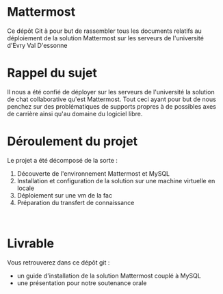 <h1>Mattermost</h1>
Ce dépôt Git à pour but de rassembler tous les documents relatifs au déploiement de la solution Mattermost sur les serveurs de l'université d'Evry Val D'essonne
<br />
<h1>Rappel du sujet</h1>
Il nous a été confié de déployer sur les serveurs de l'université la solution de chat collaborative qu'est Mattermost. Tout ceci ayant pour but
de nous penchez sur des problématiques de supports propres à de possibles axes de carrière ainsi qu'au domaine du logiciel libre. 
<br />
<h1>Déroulement du projet</h1>
Le projet a été décomposé de la sorte :
<br/>
<ol>
<li>Découverte de l'environnement Mattermost et MySQL</li>
<li>Installation et configuration de la solution sur une machine virtuelle en locale</li>
<li>Déploiement sur une vm de la fac</li>
<li>Préparation du transfert de connaissance</li></ol>
<br />	
<h1>Livrable</h1>
Vous retrouverez dans ce dépôt git :
<br />
<ul>
<li>un guide d'installation de la solution Mattermost couplé à MySQL</li>
<li>une présentation pour notre soutenance orale</li></ul>